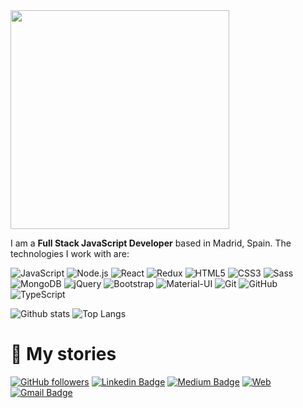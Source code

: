 <img src="https://user-images.githubusercontent.com/54455748/89100884-394fbb00-d3fb-11ea-96c3-2ffe278c79a9.gif" width="350" />

I am a **Full Stack JavaScript Developer** based in Madrid, Spain. The technologies I work with are:

![JavaScript](https://img.shields.io/badge/-JavaScript-222222?style=flat-square&logo=JavaScript&logoColor=F7DF1E) ![Node.js](https://img.shields.io/badge/-Node.js-222222?style=flat-square&logo=Node.js&logoColor=339933) ![React](https://img.shields.io/badge/-React-222222?style=flat-square&logo=React&logoColor=61DAFB) ![Redux](https://img.shields.io/badge/-Redux-222222?style=flat-square&logo=Redux&logoColor=764ABC) ![HTML5](https://img.shields.io/badge/-HTML5-222222?style=flat-square&logo=HTML5&logoColor=E34F26) ![CSS3](https://img.shields.io/badge/-CSS3-222222?style=flat-square&logo=CSS3&logoColor=1572B6) ![Sass](https://img.shields.io/badge/-Sass-222222?style=flat-square&logo=Sass&logoColor=CC6699) ![MongoDB](https://img.shields.io/badge/-MongoDB-222222?style=flat-square&logo=MongoDB&logoColor=47A248) ![jQuery](https://img.shields.io/badge/-jQuery-222222?style=flat-square&logo=jQuery&logoColor=0769AD) ![Bootstrap](https://img.shields.io/badge/-Bootstrap-222222?style=flat-square&logo=Bootstrap&logoColor=563D7C) ![Material-UI](https://img.shields.io/badge/-Material&nbsp;UI-222222?style=flat-square&logo=Material-UI&logoColor=0081CB) ![Git](https://img.shields.io/badge/-Git-222222?style=flat-square&logo=Git&logoColor=F05032) ![GitHub](https://img.shields.io/badge/-GitHub-222222?style=flat-square&logo=GitHub&logoColor=white) ![TypeScript](https://img.shields.io/badge/-TypeScript-222222?style=flat-square&logo=TypeScript&logoColor=007ACC)

![Github stats](https://github-readme-stats.vercel.app/api?username=hernandezgonzalo&count_private=true&show_icons=true)
![Top Langs](https://github-readme-stats.vercel.app/api/top-langs/?username=hernandezgonzalo&layout=compact&hide=ruby)

# 📕 My stories
<!-- BLOG-POST-LIST:START -->
<!-- BLOG-POST-LIST:END -->

[![GitHub followers](https://img.shields.io/github/followers/hernandezgonzalo?style=social)](https://www.github.com/hernandezgonzalo)
[![Linkedin Badge](https://img.shields.io/badge/-ghgarcia-0072b1?style=flat&logo=Linkedin&logoColor=white)](https://www.linkedin.com/in/ghgarcia/)
[![Medium Badge](https://img.shields.io/badge/-@hernandezgonzalo-0A0A0A?style=flat&logo=medium&logoColor=white)](https://medium.com/@hernandezgonzalo)
[![Web](https://img.shields.io/badge/-gonzalohernandez.es-0F9D58?style=flat&logo=google-chrome&logoColor=white)](http://gonzalohernandez.es/)
[![Gmail Badge](https://img.shields.io/badge/-gonzalohernandez@icloud.com-c14438?style=flat&logo=Gmail&logoColor=white)](mailto:gonzalohernandez@icloud.com)
